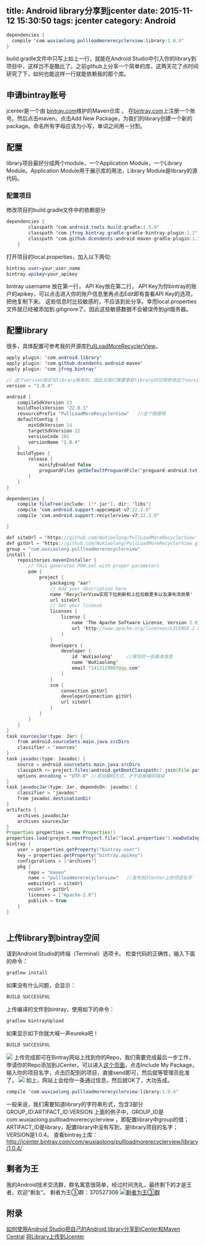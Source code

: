 title: Android library分享到jcenter
date: 2015-11-12 15:30:50
tags: jcenter
category: Android
---
```java
dependencies {
  compile 'com.wuxiaolong.pullloadmorerecyclerview:library:1.0.4'
}
```
build.gradle文件中只写上如上一行，就能在Android Studio中引入你的library到项目中，这样岂不是酷比了。之前github上分享一个简单的库，这两天花了点时间研究了下，如何也能这样一行就能依赖我的那个库。
<!--more-->
## 申请bintray账号
jcenter是一个由 [bintray.com](https://bintray.com/)维护的Maven仓库 。
在[bintray.com](https://bintray.com/)上注册一个账号。然后点击maven。点击Add New Package，为我们的library创建一个新的package。命名所有字母应该为小写，单词之间用－分割。

## 配置
library项目最好分成两个module，一个Application Module，一个Library Module。Application Module用于展示库的用法，Library Module是library的源代码。

### 配置项目
修改项目的build.gradle文件中的依赖部分
```java
dependencies {
        classpath 'com.android.tools.build:gradle:1.5.0'
        classpath 'com.jfrog.bintray.gradle:gradle-bintray-plugin:1.2'
        classpath 'com.github.dcendents:android-maven-gradle-plugin:1.3'
    }
```

打开项目的local.properties，加入以下两句:
```java
bintray.user=your_user_name
bintray.apikey=your_apikey
```
bintray username 放在第一行， API Key放在第二行， API Key为你bintray的账户的apikey，可以点击进入你的账户信息里再点击Edit即有查看API Key的选项，把他复制下来。
这些信息时比较敏感的，不应该到处分享。幸而local.properties文件就已经被添加到.gitignore了。因此这些敏感数据不会被误传到git服务器。

## 配置library
很多，具体配置可参考我的开源库[PullLoadMoreRecyclerView](https://github.com/WuXiaolong/PullLoadMoreRecyclerView/blob/master/library/build.gradle)。
```java
apply plugin: 'com.android.library'
apply plugin: 'com.github.dcendents.android-maven'
apply plugin: 'com.jfrog.bintray'

// 这个version是区分library版本的，因此当我们需要更新library时记得修改这个version, 这个version影响后面的引用
version = "1.0.4"

android {
    compileSdkVersion 23
    buildToolsVersion "22.0.1"
    resourcePrefix "PullLoadMoreRecyclerView"	//这个随便填
    defaultConfig {
        minSdkVersion 14
        targetSdkVersion 22
        versionCode 101
        versionName "1.0.4"
    }
    buildTypes {
        release {
            minifyEnabled false
            proguardFiles getDefaultProguardFile('proguard-android.txt'), 'proguard-rules.pro'
        }
    }
}

dependencies {
    compile fileTree(include: ['*.jar'], dir: 'libs')
    compile 'com.android.support:appcompat-v7:22.2.0'
    compile 'com.android.support:recyclerview-v7:22.2.0'

}

def siteUrl = 'https://github.com/WuXiaolong/PullLoadMoreRecyclerView'      // 项目的主页
def gitUrl = 'https://github.com/WuXiaolong/PullLoadMoreRecyclerView.git'   // Git仓库的url
group = "com.wuxiaolong.pullloadmorerecyclerview"                                        // Maven Group ID for the artifact，一般填你唯一的包名
install {
    repositories.mavenInstaller {
        // This generates POM.xml with proper parameters
        pom {
            project {
                packaging 'aar'
                // Add your description here
                name 'RecyclerView实现下拉刷新和上拉加载更多以及瀑布流效果' 	//项目描述
                url siteUrl
                // Set your license
                licenses {
                    license {
                        name 'The Apache Software License, Version 2.0'
                        url 'http://www.apache.org/licenses/LICENSE-2.0.txt'
                    }
                }
                developers {
                    developer {
                        id 'WuXiaolong'		//填写的一些基本信息
                        name 'WuXiaolong'
                        email '1413129987@qq.com'
                    }
                }
                scm {
                    connection gitUrl
                    developerConnection gitUrl
                    url siteUrl
                }
            }
        }
    }
}
task sourcesJar(type: Jar) {
    from android.sourceSets.main.java.srcDirs
    classifier = 'sources'
}
task javadoc(type: Javadoc) {
    source = android.sourceSets.main.java.srcDirs
    classpath += project.files(android.getBootClasspath().join(File.pathSeparator))
    options.encoding = "UTF-8" //添加编码方式，才不会报编码错误
}
task javadocJar(type: Jar, dependsOn: javadoc) {
    classifier = 'javadoc'
    from javadoc.destinationDir
}
artifacts {
    archives javadocJar
    archives sourcesJar
}
Properties properties = new Properties()
properties.load(project.rootProject.file('local.properties').newDataInputStream())
bintray {
    user = properties.getProperty("bintray.user")
    key = properties.getProperty("bintray.apikey")
    configurations = ['archives']
    pkg {
        repo = "maven"
        name = "pullloadmorerecyclerview"	//发布到JCenter上的项目名字
        websiteUrl = siteUrl
        vcsUrl = gitUrl
        licenses = ["Apache-2.0"]
        publish = true
    }
}



```
## 上传library到bintray空间
请到Android Studio的终端（Terminal）选项卡。
检查代码的正确性，输入下面的命令：

```js
gradlew install
```
如果没有什么问题，会显示：
```js
BUILD SUCCESSFUL
```
上传编译的文件到bintray，使用如下的命令：
```js
gradlew bintrayUpload
```

如果显示如下你就大喊一声eureka吧！
```js
BUILD SUCCESSFUL
```
![](http://7q5c2h.com1.z0.glb.clouddn.com/includeMyPackage.png)
上传完成即可在Bintray网站上找到你的Repo，我们需要完成最后一步工作，申请你的Repo添加到JCenter。可以进入[这个页面](https://bintray.com/bintray/jcenter)，点击Include My Package，输入你的项目名字，点击匹配到的项目，直接send即可，然后就等管理员批准了。
![](http://7q5c2h.com1.z0.glb.clouddn.com/jcenterApproved.png)
如上，网站上会给你一条通过信息，然后就OK了，大功告成。

```java
compile 'com.wuxiaolong.pullloadmorerecyclerview:library:1.0.4'
```
一般来说，我们需要知道library的字符串形式，包含3部分
GROUP_ID:ARTIFACT_ID:VERSION
上面的例子中，GROUP_ID是com.wuxiaolong.pullloadmorerecyclerview ，即配置library中group的值；ARTIFACT_ID是library，配置library中没有写到，是library项目的名字；VERSION是1.0.4。
查看bintray上库：
http://jcenter.bintray.com/com/wuxiaolong/pullloadmorerecyclerview/library/1.0.4/

## 剩者为王
我的Android技术交流群，群名寓意很简单，经过时间洗礼，最终剩下的才是王者，欢迎“剩友”。
剩者为王③群：370527306 <a target="_blank" href="http://shang.qq.com/wpa/qunwpa?idkey=0a992ba077da4c8325cbfef1c9e81f0443ffb782a0f2135c1a8f7326baac58ac"><img border="0" src="http://pub.idqqimg.com/wpa/images/group.png" alt="剩者为王③群" title="剩者为王③群"></a>

## 附录
[如何使用Android Studio把自己的Android library分享到jCenter和Maven Central](http://www.jcodecraeer.com/a/anzhuokaifa/androidkaifa/2015/0623/3097.html)
[将Library上传到Jcenter](http://www.jianshu.com/p/0ba8960f80a9)
